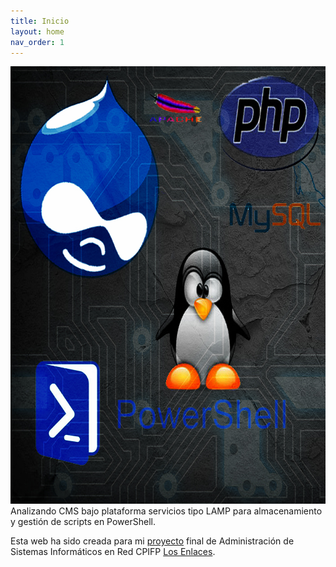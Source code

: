 ```yaml
---
title: Inicio
layout: home
nav_order: 1
---
```

<img src="https://raw.githubusercontent.com/DavidSanzCano/cms-scripting-tfg.github.io/main/assets/images/logo.jpg" width="700" height="700" />
Analizando CMS bajo plataforma servicios tipo LAMP para almacenamiento y gestión de scripts en PowerShell.

Esta web ha sido creada para mi [proyecto](https://davidsanzcano.github.io/cms-scripting-tfg.github.io/) final de Administración de Sistemas Informáticos en Red CPIFP [Los Enlaces](https://cpilosenlaces.com/).
